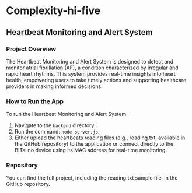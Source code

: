 # Complexity-hi-five
## Heartbeat Monitoring and Alert System

### Project Overview
The Heartbeat Monitoring and Alert System is designed to detect and monitor atrial fibrillation (AF), a condition characterized by irregular and rapid heart rhythms. This system provides real-time insights into heart health, empowering users to take timely actions and supporting healthcare providers in making informed decisions.

### How to Run the App
To run the Heartbeat Monitoring and Alert System:
1. Navigate to the `backend` directory.
2. Run the command: `node server.js`.
3. Either upload the heartbeats reading files (e.g., reading.txt, available in the GitHub repository) to the application or connect directly to the BITalino device using its MAC address for real-time monitoring.

### Repository

You can find the full project, including the reading.txt sample file, in the GitHub repository.


